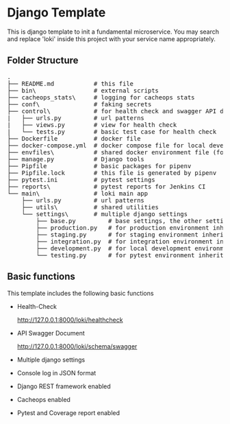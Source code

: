 # Django Template

This is django template to init a fundamental microservice.
You may search and replace 'loki' inside this project with your service name appropriately.

## Folder Structure

<pre>
.
├── README.md           # this file
├── bin\                # external scripts
├── cacheops_stats\     # logging for cacheops stats
├── conf\               # faking secrets
├── control\            # for health check and swagger API doc
|   ├── urls.py         # url patterns
|   ├── views.py        # view for health check
|   └── tests.py        # basic test case for health check
├── Dockerfile          # docker file
├── docker-compose.yml  # docker compose file for local development and Jenkins CI environment
├── envfiles\           # shared docker environment file (for local development environment)
├── manage.py           # Django tools
├── Pipfile             # basic packages for pipenv
├── Pipfile.lock        # this file is generated by pipenv
├── pytest.ini          # pytest settings
├── reports\            # pytest reports for Jenkins CI
└── main\               # loki main app
    ├── urls.py         # url patterns
    ├── utils\          # shared utilities
    └── settings\       # multiple django settings
        ├── base.py         # base settings, the other settings should inherit from this
        ├── production.py   # for production environment inherit from base
        ├── staging.py      # for staging environment inherit from production
        ├── integration.py  # for integration environment inherit from staging
        ├── development.py  # for local development environment inherit from integration
        └── testing.py      # for pytest environment inherit from development
</pre>

## Basic functions

This template includes the following basic functions

* Health-Check

    http://127.0.0.1:8000/loki/healthcheck

* API Swagger Document

    http://127.0.0.1:8000/loki/schema/swagger

* Multiple django settings

* Console log in JSON format

* Django REST framework enabled

* Cacheops enabled

* Pytest and Coverage report enabled
